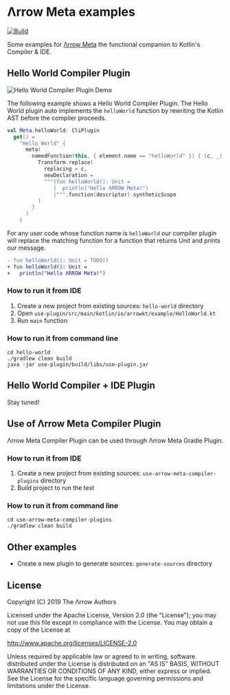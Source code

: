# Λrrow Meta examples

[![Build](https://github.com/arrow-kt/arrow-meta-examples/workflows/Build/badge.svg)](https://github.com/arrow-kt/arrow-meta-examples/actions?query=workflow%3ABuild)

Some examples for [Λrrow Meta](https://github.com/arrow-kt/arrow-meta/) the functional companion to Kotlin's Compiler & IDE.

## Hello World Compiler Plugin

![Hello World Compiler Plugin Demo](https://github.com/arrow-kt/arrow-meta/raw/main/docs/docs/img/demos/hello-world-compiler-plugin.gif)

The following example shows a Hello World Compiler Plugin.
The Hello World plugin auto implements the `helloWorld` function by rewriting the Kotlin AST before the compiler proceeds.

```kotlin
val Meta.helloWorld: CliPlugin
  get() =
    "Hello World" {
      meta(
        namedFunction(this, { element.name == "helloWorld" }) { (c, _) ->
          Transform.replace(
            replacing = c,
            newDeclaration =
            """|fun helloWorld(): Unit =
               |  println("Hello ΛRROW Meta!")
               |""".function(descriptor).syntheticScope
          )
        }
      )
    }
```

For any user code whose function name is `helloWorld` our compiler plugin will replace the matching function for a
function that returns Unit and prints our message.

```diff
- fun helloWorld(): Unit = TODO()
+ fun helloWorld(): Unit =
+   println("Hello ΛRROW Meta!")
```

### How to run it from IDE

1. Create a new project from existing sources: `hello-world` directory
2. Open `use-plugin/src/main/kotlin/io/arrowkt/example/HelloWorld.kt`
3. Run `main` function 

### How to run it from command line

```
cd hello-world
./gradlew clean build
java -jar use-plugin/build/libs/use-plugin.jar
```

## Hello World Compiler + IDE Plugin

Stay tuned!

## Use of Λrrow Meta Compiler Plugin

Λrrow Meta Compiler Plugin can be used through Λrrow Meta Gradle Plugin.

### How to run it from IDE

1. Create a new project from existing sources: `use-arrow-meta-compiler-plugins` directory
2. Build project to run the test

### How to run it from command line

```
cd use-arrow-meta-compiler-plugins
./gradlew clean build
```

## Other examples

* Create a new plugin to generate sources: `generate-sources` directory

## License

Copyright (C) 2019 The Λrrow Authors

Licensed under the Apache License, Version 2.0 (the "License");
you may not use this file except in compliance with the License.
You may obtain a copy of the License at

   http://www.apache.org/licenses/LICENSE-2.0

Unless required by applicable law or agreed to in writing, software
distributed under the License is distributed on an "AS IS" BASIS,
WITHOUT WARRANTIES OR CONDITIONS OF ANY KIND, either express or implied.
See the License for the specific language governing permissions and
limitations under the License. 
